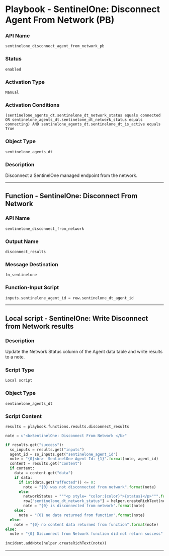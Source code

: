 <!--
    DO NOT MANUALLY EDIT THIS FILE
    THIS FILE IS AUTOMATICALLY GENERATED WITH resilient-sdk codegen
    Generated with resilient-sdk v50.0.141
-->

# Playbook - SentinelOne: Disconnect Agent From Network (PB)

### API Name
`sentinelone_disconnect_agent_from_network_pb`

### Status
`enabled`

### Activation Type
`Manual`

### Activation Conditions
`(sentinelone_agents_dt.sentinelone_dt_network_status equals connected OR sentinelone_agents_dt.sentinelone_dt_network_status equals connecting) AND sentinelone_agents_dt.sentinelone_dt_is_active equals True`

### Object Type
`sentinelone_agents_dt`

### Description
Disconnect a SentinelOne managed endpoint from the network.


---
## Function - SentinelOne: Disconnect From Network

### API Name
`sentinelone_disconnect_from_network`

### Output Name
`disconnect_results`

### Message Destination
`fn_sentinelone`

### Function-Input Script
```python
inputs.sentinelone_agent_id = row.sentinelone_dt_agent_id
```

---

## Local script - SentinelOne: Write Disconnect from Network results 

### Description
Update the Network Status column of the Agent data table and write results to a note.

### Script Type
`Local script`

### Object Type
`sentinelone_agents_dt`

### Script Content
```python
results = playbook.functions.results.disconnect_results

note = u"<b>SentinelOne: Disconnect From Network </b>"

if results.get("success"):
  so_inputs = results.get("inputs")
  agent_id = so_inputs.get("sentinelone_agent_id")
  note = "{0}<br>  SentinelOne Agent Id: {1}".format(note, agent_id)
  content = results.get("content")
  if content:
    data = content.get("data")
    if data:
      if int(data.get("affected")) <= 0:
        note = "{0} was not disconnected from network".format(note)
      else:
        networkStatus = """<p style= "color:{color}">{status}</p>""".format(color="red", status="disconnected")
        row["sentinelone_dt_network_status"] = helper.createRichText(networkStatus)      
        note = "{0} is disconnected from network".format(note)
    else:
      note = "{0} no data returned from function".format(note)
  else:
    note = "{0} no content data returned from function".format(note)  
else:
  note = "{0} Disconnect from Network function did not return success".format(note)
  
incident.addNote(helper.createRichText(note))
```

---

